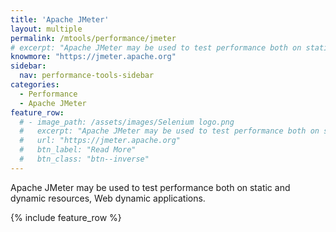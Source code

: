 ```yaml
---
title: 'Apache JMeter'
layout: multiple
permalink: /mtools/performance/jmeter
# excerpt: "Apache JMeter may be used to test performance both on static and dynamic resources, Web dynamic applications."
knowmore: "https://jmeter.apache.org"
sidebar:
  nav: performance-tools-sidebar
categories:
  - Performance
  - Apache JMeter
feature_row:
  # - image_path: /assets/images/Selenium logo.png
  #   excerpt: "Apache JMeter may be used to test performance both on static and dynamic resources, Web dynamic applications."
  #   url: "https://jmeter.apache.org"
  #   btn_label: "Read More"
  #   btn_class: "btn--inverse"  
---
```


Apache JMeter may be used to test performance both on static and dynamic resources, Web dynamic applications.

{% include feature_row %}